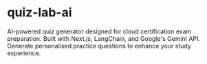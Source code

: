 # quiz-lab-ai
AI-powered quiz generator designed for cloud certification exam preparation. Built with Next.js, LangChain, and Google's Gemini API. Generate personalised practice questions to enhance your study experience.

